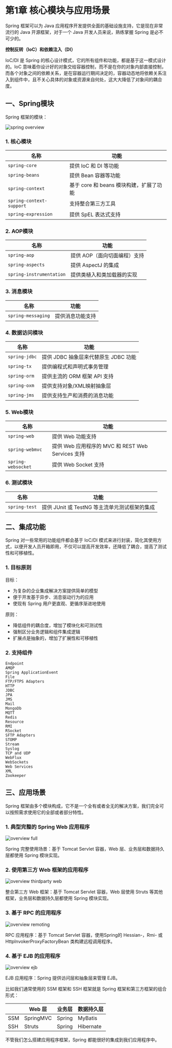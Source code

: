 # 第1章 核心模块与应用场景

Spring 框架可以为 Java 应用程序开发提供全面的基础设施支持，它是现在非常流行的 Java 开源框架，对于一个 Java 开发人员来说，熟练掌握 Spring 是必不可少的。

**控制反转（IoC）和依赖注入（DI）**

IoC/DI 是 Spring 的核心设计模式，它的所有组件和功能，都是基于这一模式设计的。IoC 意味着你设计好的对象交给容器控制，而不是在你的对象内部直接控制，而各个对象之间的依赖关系，是在容器运行期间决定的，容器动态地将依赖关系注入到组件中，且不关心具体的对象或资源来自何处，这大大降低了对象间的耦合度。

## 一、Spring模块

Spring 框架的模块：

![spring overview](/images/spring/1/1.svg#svg-dark)

### 1. 核心模块

| 名称                     | 功能                                    |
| ------------------------ | --------------------------------------- |
| `spring-core`            | 提供 IoC 和 DI 等功能                   |
| `spring-beans`           | 提供 Bean 容器等功能                    |
| `spring-context`         | 基于 core 和 beans 模块构建，扩展了功能 |
| `spring-context-support` | 支持整合第三方工具                      |
| `spring-expression`      | 提供 SpEL 表达式支持                    |

### 2. AOP模块

| 名称                     | 功能                         |
| ------------------------ | ---------------------------- |
| `spring-aop`             | 提供 AOP（面向切面编程）支持 |
| `spring-aspects`         | 提供 AspectJ 的集成          |
| `spring-instrumentation` | 提供类植入和类加载器的实现   |

### 3. 消息模块

| 名称               | 功能             |
| ------------------ | ---------------- |
| `spring-messaging` | 提供消息功能支持 |

### 4. 数据访问模块

| 名称          | 功能                                 |
| ------------- | ------------------------------------ |
| `spring-jdbc` | 提供 JDBC 抽象层来代替原生 JDBC 功能 |
| `spring-tx`   | 提供编程式和声明式事务管理           |
| `spring-orm`  | 提供主流的 ORM 框架 API 支持         |
| `spring-oxm`  | 提供支持对象/XML映射抽象层           |
| `spring-jms`  | 提供支持生产和消费的消息功能         |

### 5. Web模块

| 名称               | 功能                                              |
| ------------------ | ------------------------------------------------- |
| `spring-web`       | 提供 Web 功能支持                                 |
| `spring-webmvc`    | 提供 Web 应用程序的 MVC 和 REST Web Services 支持 |
| `spring-websocket` | 提供 Web Socket 支持                              |

### 6. 测试模块

| 名称          | 功能                                          |
| ------------- | --------------------------------------------- |
| `spring-test` | 提供 JUnit 或 TestNG 等主流单元测试框架的集成 |

## 二、集成功能

Spring 对一些常用的功能组件都会基于 IoC/DI 模式来进行封装，简化其使用方式，以便开发人员开箱即用，不仅可以提高开发效率，还降低了耦合，提高了测试性和可移植性。

### 1. 目标原则

目标：

- 为复杂的企业集成解决方案提供简单的模型
- 便于开发基于异步、消息驱动行为的应用
- 使现有 Spring 用户更直观、更循序渐进地使用

原则：

- 降低组件的耦合度，增加了模块化和可测试性
- 强制区分业务逻辑和组件集成逻辑
- 扩展点是抽象的，增加了扩展性和可移植性

### 2. 支持组件

```
Endpoint
AMQP
Spring ApplicationEvent
File 
FTP/FTPS Adapters
HTTP
JDBC
JPA
JMS
Mail
MongoDb
MQTT
Redis
Resource
RMI
RSocket
SFTP Adapters
STOMP
Stream
Syslog
TCP and UDP
WebFlux
WebSockets
Web Services
XML
Zookeeper
```

## 三、应用场景

Spring 框架由多个模块构成，它不是一个全有或者全无的解决方案，我们完全可以按照需求使用它的全部或者部分特性。

### 1. 典型完整的 Spring Web 应用程序

![overview full](/images/spring/1/overview-full.png)

Spring 完整使用场景：基于 Tomcat Servlet 容器，Web 层、业务层和数据持久层都使用 Spring 模块实现。

### 2. 使用第三方 Web 框架的应用程序

![overview thirdparty web](/images/spring/1/overview-thirdparty-web.png)

整合第三方 Web 框架：基于 Tomcat Servlet 容器，Web 层使用 Struts 等其他框架，业务层和数据持久层都使用 Spring 模块实现。

### 3. 基于 RPC 的应用程序

![overview remoting](/images/spring/1/overview-remoting.png)

RPC 应用程序：基于 Tomcat Servlet 容器，使用Spring的 Hessian-，Rmi- 或HttpInvokerProxyFactoryBean 类构建远程调用程序。

### 4. 基于 EJB 的应用程序

![overview ejb](/images/spring/1/overview-ejb.png)

EJB 应用程序：Spring 提供访问层和抽象层来管理 EJB。

比如我们通常使用的 SSM 框架和 SSH 框架就是 Spring 框架和第三方框架的组合形式：

|      | Web 层    | 业务层 | 数据持久层 |
| ---- | --------- | ------ | ---------- |
| SSM  | SpringMVC | Spring | MyBatis    |
| SSH  | Struts    | Spring | Hibernate  |

不管我们怎么搭建应用程序框架，Spring 都能很好的集成到我们应用程序中。

